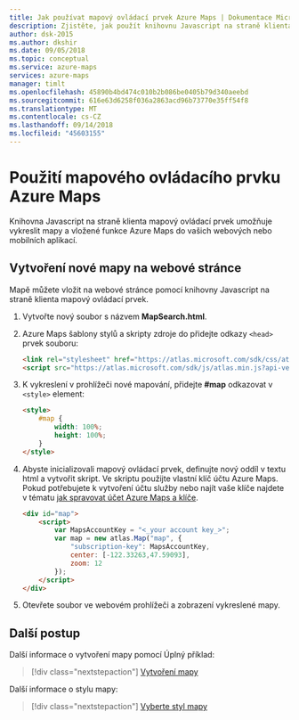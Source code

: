 ```yaml
---
title: Jak používat mapový ovládací prvek Azure Maps | Dokumentace Microsoftu
description: Zjistěte, jak použít knihovnu Javascript na straně klienta Azure Maps mapového ovládacího prvku.
author: dsk-2015
ms.author: dkshir
ms.date: 09/05/2018
ms.topic: conceptual
ms.service: azure-maps
services: azure-maps
manager: timlt
ms.openlocfilehash: 45890b4bd474c010b2b086be0405b79d340aeebd
ms.sourcegitcommit: 616e63d6258f036a2863acd96b73770e35ff54f8
ms.translationtype: MT
ms.contentlocale: cs-CZ
ms.lasthandoff: 09/14/2018
ms.locfileid: "45603155"
---
```

# <a name="use-the-azure-maps-map-control"></a>Použití mapového ovládacího prvku Azure Maps

Knihovna Javascript na straně klienta mapový ovládací prvek umožňuje vykreslit mapy a vložené funkce Azure Maps do vašich webových nebo mobilních aplikací.

## <a name="create-a-new-map-in-a-web-page"></a>Vytvoření nové mapy na webové stránce

Mapě můžete vložit na webové stránce pomocí knihovny Javascript na straně klienta mapový ovládací prvek.

1. Vytvořte nový soubor s názvem **MapSearch.html**.

2. Azure Maps šablony stylů a skripty zdroje do přidejte odkazy `<head>` prvek souboru:

    ```html
    <link rel="stylesheet" href="https://atlas.microsoft.com/sdk/css/atlas.min.css?api-version=1" type="text/css" />
    <script src="https://atlas.microsoft.com/sdk/js/atlas.min.js?api-version=1"></script>
    ```

3. K vykreslení v prohlížeči nové mapování, přidejte **#map** odkazovat v `<style>` element:

    ```html
    <style>
        #map {
            width: 100%;
            height: 100%;
        }
    </style>
    ```

4. Abyste inicializovali mapový ovládací prvek, definujte nový oddíl v textu html a vytvořit skript. Ve skriptu použijte vlastní klíč účtu Azure Maps. Pokud potřebujete k vytvoření účtu služby nebo najít vaše klíče najdete v tématu [jak spravovat účet Azure Maps a klíče](how-to-manage-account-keys.md).

    ```html
    <div id="map">
        <script>
            var MapsAccountKey = "<_your account key_>";
            var map = new atlas.Map("map", {
                "subscription-key": MapsAccountKey,
                center: [-122.33263,47.59093],
                zoom: 12
            });
        </script>
    </div>
    ```

5. Otevřete soubor ve webovém prohlížeči a zobrazení vykreslené mapy.

## <a name="next-steps"></a>Další postup

Další informace o vytvoření mapy pomocí Úplný příklad:

> [!div class="nextstepaction"]
> [Vytvoření mapy](map-create.md)

Další informace o stylu mapy:

> [!div class="nextstepaction"]
> [Vyberte styl mapy](choose-map-style.md)
